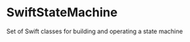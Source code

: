 SwiftStateMachine
=================

Set of Swift classes for building and operating a state machine
